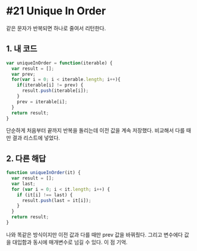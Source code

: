 # #21 Unique In Order

같은 문자가 반복되면 하나로 줄여서 리턴한다.

## 1. 내 코드

```js
var uniqueInOrder = function(iterable) {
  var result = [];
  var prev;
  for(var i = 0; i < iterable.length; i++){
    if(iterable[i] != prev) {
      result.push(iterable[i]);
    }
    prev = iterable[i];
  }
  return result;
}
```

단순하게 처음부터 끝까지 반복을 돌리는데 이전 값을 계속 저장했다. 비교해서 다를 때만 결과 리스트에 넣었다.

## 2. 다른 해답

```js
function uniqueInOrder(it) {
  var result = [];
  var last;
  for (var i = 0; i < it.length; i++) {
    if (it[i] !== last) {
      result.push(last = it[i]);
    }
  }
  return result;
}
```

나와 똑같은 방식이지만 이전 값과 다를 때만 prev 값을 바꿔줬다. 그리고 변수에다 값을 대입함과 동시에 매개변수로 넘길 수 있다. 이 점 기억.
